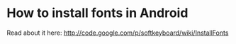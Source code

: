 # How to install fonts in Android #
Read about it here: http://code.google.com/p/softkeyboard/wiki/InstallFonts